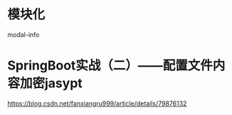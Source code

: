 # 模块化
modal-info


# SpringBoot实战（二）——配置文件内容加密jasypt
https://blog.csdn.net/fanxiangru999/article/details/79876132